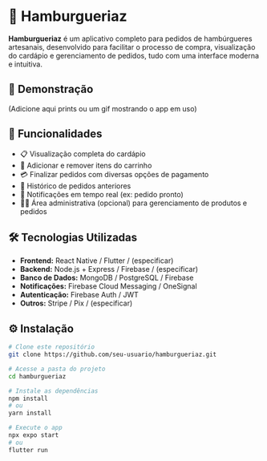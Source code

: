 # 🍔 Hamburgueriaz

**Hamburgueriaz** é um aplicativo completo para pedidos de hambúrgueres artesanais, desenvolvido para facilitar o processo de compra, visualização do cardápio e gerenciamento de pedidos, tudo com uma interface moderna e intuitiva.

## 📱 Demonstração

(Adicione aqui prints ou um gif mostrando o app em uso)

## 🚀 Funcionalidades

- 📋 Visualização completa do cardápio
- 🛒 Adicionar e remover itens do carrinho
- 💳 Finalizar pedidos com diversas opções de pagamento
- 🧾 Histórico de pedidos anteriores
- 🔔 Notificações em tempo real (ex: pedido pronto)
- 👨‍🍳 Área administrativa (opcional) para gerenciamento de produtos e pedidos

## 🛠 Tecnologias Utilizadas

- **Frontend:** React Native / Flutter / (especificar)
- **Backend:** Node.js + Express / Firebase / (especificar)
- **Banco de Dados:** MongoDB / PostgreSQL / Firebase
- **Notificações:** Firebase Cloud Messaging / OneSignal
- **Autenticação:** Firebase Auth / JWT
- **Outros:** Stripe / Pix / (especificar)

## ⚙️ Instalação

```bash
# Clone este repositório
git clone https://github.com/seu-usuario/hamburgueriaz.git

# Acesse a pasta do projeto
cd hamburgueriaz

# Instale as dependências
npm install
# ou
yarn install

# Execute o app
npx expo start
# ou
flutter run
